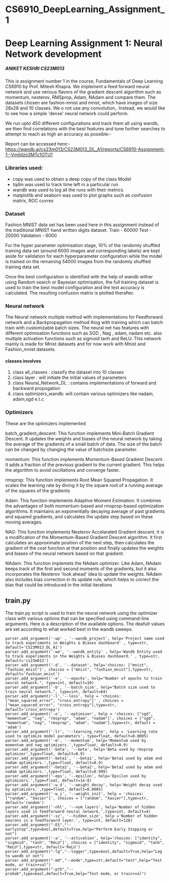 # CS6910_DeepLearning_Assignment_1

# Deep Learning Assignment 1: Neural Network development

##### ANIKET KESHRI CS23M013

This is assignment number 1 in the course, Fundamentals of Deep Learning CS6910 by Prof. Mitesh Khapra.
We implement a feed forward neural network and use verious flavors of the gradient descent algorithm such as momentum, nesterov, RMSprop, Adam, NAdam  and compare  them. The datasets chosen are fashion-mnist and mnist, which have images of size 28x28 and 10 classes. We o not use any convolution,. Instead, we would like to see how a simple 'dense' neural network could perform.

We run upto 450 different configurations and track them all using wandb, we then find correlations with the best features and tune further searches to attempt to reach as high an accuracy as possible:-

Report can be accessed here:- https://wandb.ai/cs23m013/CS23M013_DL_A1/reports/CS6910-Assignment-1--Vmlldzo3MTc1OTU1


### Libraries used:
- copy was used to obtain a deep copy of the class Model
- tqdm was used to track time left in a particular run
- wandb was used to log all the runs with their metrics
- matplotlib and seaborn was used to plot graphs such as confusion matrix, ROC cuvres


### Dataset
Fashion MNIST data set has been used here in this assignment instead of the traditional MNIST hand written digits dataset. Train - 60000 Test - 20000 Validation - 6000

For the hyper parameter optimisation stage, 10% of the randomly shuffled training data set (around 6000 images and corresponding labels) are kept aside for validation for each hyperparameter configuration while the model is trained on the remaining 54000 images from the randomly shuffled training data set.

Once the best configuration is identified with the help of wandb wither using Random search or Bayesian optimisation, the full training dataset is used to train the best model configuration and the test accuracy is calculated. The resulting confusion matrix is plotted therafter.


### Neural network
The Neural network multiple method with implementations for Feedforward network and a Backpropagation method Alog with training which can batch train with customizable batch sizes. The neural net has features with different optimisation functions such as SGD , Nag , adam, nadam etc. also multiple activation functions such as sigmoid tanh and ReLU. This network mainly is made for Mnist datasets and for now work with Mnist and Fashion_mnist datasets.

#### classes involves

1. class all_classes : classify the dataset into 10 classes
2. class layer : will initiate the initial values of parameters 
3. class Neural_Network_DL : contains implementations of forward and backward propogation
4. class optimizers_wandb: will contain various optimizers like nadam, adam,sgd e.t.c

### Optimizers
These are the optimizers implemented

batch_gradient_descent: This function implements Mini-Batch Gradient Descent. It updates the weights and biases of the neural network by taking the average of the gradients of a small batch of data. The size of the batch can be changed by changing the value of batchsize parameter.

momentum: This function implements Momentum-Based Gradient Descent. It adds a fraction of the previous gradient to the current gradient. This helps the algorithm to avoid oscillations and converge faster.

rmsprop: This function implements Root Mean Squared Propagation. It scales the learning rate by diving it by the square root of a running average of the squares of the gradients

Adam: This function implements Adaptive Moment Estimation. It combines the advantages of both momentum-based and rmsprop-based optimization algorithms. It maintains an exponentially decaying average of past gradients and squared gradients, and calculates the update step based on these moving averages.

NAG: This function implements Nesterov Accelarated Gradient descent. It is a modification of the Momentum-Based Gradient Descent algorithm. It first calculates an approximate position of the next step, then calculates the gradient of the cost function at that position and finally updates the weights and biases of the neural network based on that gradient.

NAdam: This function implemets the NAdam optimizer. Like Adam, NAdam keeps track of the first and second moments of the gradients, but it also incorporates the Nesterov 'look ahead' idea to update the weights. NAdam also includes bias correction in its update rule, which helps to correct the bias that could be introduced in the initial iterations


## train.py

The train.py script is used to train the neural network using the optimizer class with various options that can be specified using command-line arguments. Here is a description of the available options. The deafult values are set according to what worked best in the wandb sweeps.

    parser.add_argument('-wp' , '--wandb_project', help='Project name used to track experiments in Weights & Biases dashboard' , type=str, default='CS23M013_DL_A1')
    parser.add_argument('-we', '--wandb_entity' , help='Wandb Entity used to track experiments in the Weights & Biases dashboard.' , type=str, default='cs23m013')
    parser.add_argument('-d', '--dataset', help='choices: ["mnist", "fashion_mnist"]', choices = ["mnist", "fashion_mnist"],type=str, default='fashion_mnist')
    parser.add_argument('-e', '--epochs', help="Number of epochs to train neural network.", type=int, default=10)
    parser.add_argument('-b', '--batch_size', help="Batch size used to train neural network.", type=int, default=64)
    parser.add_argument('-l','--loss', help = 'choices: ["mean_squared_error", "cross_entropy"]' , choices = ["mean_squared_error", "cross_entropy"],type=str, default='cross_entropy')
    parser.add_argument('-o', '--optimizer', help = 'choices: ["sgd", "momentum", "nag", "rmsprop", "adam", "nadam"]', choices = ["sgd", "momentum", "nag", "rmsprop", "adam", "nadam"],type=str, default = 'adam')
    parser.add_argument('-lr', '--learning_rate', help = 'Learning rate used to optimize model parameters', type=float, default=0.0005)
    parser.add_argument('-m', '--momentum', help='Momentum used by momentum and nag optimizers.',type=float, default=0.9)
    parser.add_argument('-beta', '--beta', help='Beta used by rmsprop optimizer',type=float, default=0.9)
    parser.add_argument('-beta1', '--beta1', help='Beta1 used by adam and nadam optimizers.',type=float, default=0.9)
    parser.add_argument('-beta2', '--beta2', help='Beta2 used by adam and nadam optimizers.',type=float, default=0.999)
    parser.add_argument('-eps', '--epsilon', help='Epsilon used by optimizers.',type=float, default=1e-8)
    parser.add_argument('-w_d', '--weight_decay', help='Weight decay used by optimizers.',type=float, default=0.0005)
    parser.add_argument('-w_i', '--weight_init', help = 'choices: ["random", "Xavier"]', choices = ["random", "Xavier"],type=str, default='random')
    parser.add_argument('-nhl', '--num_layers', help='Number of hidden layers used in feedforward neural network.',type=int, default=4)
    parser.add_argument('-sz', '--hidden_size', help ='Number of hidden neurons in a feedforward layer.', type=int, default=128)
    parser.add_argument("-ES","--earlystop",type=bool,default=True,help="Perform Early Stopping or not")
    parser.add_argument('-a', '--activation', help='choices: ["identity", "sigmoid", "tanh", "ReLU"]', choices = ["identity", "sigmoid", "tanh", "ReLU"],type=str, default='ReLU')
    parser.add_argument("-lg","--logger",type=bool,default=True,help="Log to wandb or not")
    parser.add_argument("-md","--mode",type=str,default="test",help="Test mode, or train+val")
    parser.add_argument("-prb","--probab",type=bool,default=True,help="Test mode, or train+val")
  
